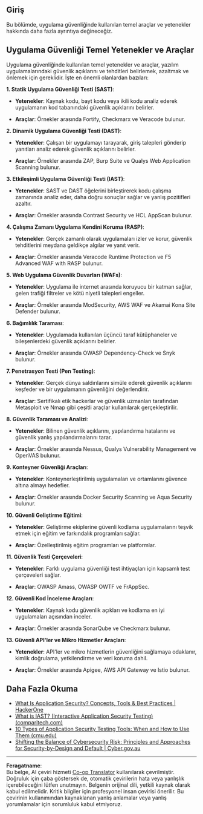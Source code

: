 <!--
CO_OP_TRANSLATOR_METADATA:
{
  "original_hash": "790a3fa7e535ec60bb51bde13e759781",
  "translation_date": "2025-09-04T00:50:02+00:00",
  "source_file": "5.2 AppSec key capabilities.md",
  "language_code": "tr"
}
-->
## Giriş

Bu bölümde, uygulama güvenliğinde kullanılan temel araçlar ve yetenekler hakkında daha fazla ayrıntıya değineceğiz.

## Uygulama Güvenliği Temel Yetenekler ve Araçlar

Uygulama güvenliğinde kullanılan temel yetenekler ve araçlar, yazılım uygulamalarındaki güvenlik açıklarını ve tehditleri belirlemek, azaltmak ve önlemek için gereklidir. İşte en önemli olanlardan bazıları:

**1. Statik Uygulama Güvenliği Testi (SAST)**:

- **Yetenekler**: Kaynak kodu, bayt kodu veya ikili kodu analiz ederek uygulamanın kod tabanındaki güvenlik açıklarını belirler.

- **Araçlar**: Örnekler arasında Fortify, Checkmarx ve Veracode bulunur.

**2. Dinamik Uygulama Güvenliği Testi (DAST)**:

- **Yetenekler**: Çalışan bir uygulamayı tarayarak, giriş talepleri gönderip yanıtları analiz ederek güvenlik açıklarını belirler.

- **Araçlar**: Örnekler arasında ZAP, Burp Suite ve Qualys Web Application Scanning bulunur.

**3. Etkileşimli Uygulama Güvenliği Testi (IAST)**:

- **Yetenekler**: SAST ve DAST öğelerini birleştirerek kodu çalışma zamanında analiz eder, daha doğru sonuçlar sağlar ve yanlış pozitifleri azaltır.

- **Araçlar**: Örnekler arasında Contrast Security ve HCL AppScan bulunur.

**4. Çalışma Zamanı Uygulama Kendini Koruma (RASP)**:

- **Yetenekler**: Gerçek zamanlı olarak uygulamaları izler ve korur, güvenlik tehditlerini meydana geldikçe algılar ve yanıt verir.

- **Araçlar**: Örnekler arasında Veracode Runtime Protection ve F5 Advanced WAF with RASP bulunur.

**5. Web Uygulama Güvenlik Duvarları (WAFs)**:

- **Yetenekler**: Uygulama ile internet arasında koruyucu bir katman sağlar, gelen trafiği filtreler ve kötü niyetli talepleri engeller.

- **Araçlar**: Örnekler arasında ModSecurity, AWS WAF ve Akamai Kona Site Defender bulunur.

**6. Bağımlılık Taraması**:

- **Yetenekler**: Uygulamada kullanılan üçüncü taraf kütüphaneler ve bileşenlerdeki güvenlik açıklarını belirler.

- **Araçlar**: Örnekler arasında OWASP Dependency-Check ve Snyk bulunur.

**7. Penetrasyon Testi (Pen Testing)**:

- **Yetenekler**: Gerçek dünya saldırılarını simüle ederek güvenlik açıklarını keşfeder ve bir uygulamanın güvenliğini değerlendirir.

- **Araçlar**: Sertifikalı etik hackerlar ve güvenlik uzmanları tarafından Metasploit ve Nmap gibi çeşitli araçlar kullanılarak gerçekleştirilir.

**8. Güvenlik Taraması ve Analizi**:

- **Yetenekler**: Bilinen güvenlik açıklarını, yapılandırma hatalarını ve güvenlik yanlış yapılandırmalarını tarar.

- **Araçlar**: Örnekler arasında Nessus, Qualys Vulnerability Management ve OpenVAS bulunur.

**9. Konteyner Güvenliği Araçları**:

- **Yetenekler**: Konteynerleştirilmiş uygulamaları ve ortamlarını güvence altına almayı hedefler.

- **Araçlar**: Örnekler arasında Docker Security Scanning ve Aqua Security bulunur.

**10. Güvenli Geliştirme Eğitimi**:

- **Yetenekler**: Geliştirme ekiplerine güvenli kodlama uygulamalarını teşvik etmek için eğitim ve farkındalık programları sağlar.

- **Araçlar**: Özelleştirilmiş eğitim programları ve platformlar.

**11. Güvenlik Testi Çerçeveleri**:

- **Yetenekler**: Farklı uygulama güvenliği test ihtiyaçları için kapsamlı test çerçeveleri sağlar.

- **Araçlar**: OWASP Amass, OWASP OWTF ve FrAppSec.

**12. Güvenli Kod İnceleme Araçları**:

- **Yetenekler**: Kaynak kodu güvenlik açıkları ve kodlama en iyi uygulamaları açısından inceler.

- **Araçlar**: Örnekler arasında SonarQube ve Checkmarx bulunur.

**13. Güvenli API'ler ve Mikro Hizmetler Araçları**:

- **Yetenekler**: API'ler ve mikro hizmetlerin güvenliğini sağlamaya odaklanır, kimlik doğrulama, yetkilendirme ve veri koruma dahil.

- **Araçlar**: Örnekler arasında Apigee, AWS API Gateway ve Istio bulunur.

## Daha Fazla Okuma

- [What Is Application Security? Concepts, Tools & Best Practices | HackerOne](https://www.hackerone.com/knowledge-center/what-application-security-concepts-tools-best-practices)
- [What is IAST? (Interactive Application Security Testing) (comparitech.com)](https://www.comparitech.com/net-admin/what-is-iast/)
- [10 Types of Application Security Testing Tools: When and How to Use Them (cmu.edu)](https://insights.sei.cmu.edu/blog/10-types-of-application-security-testing-tools-when-and-how-to-use-them/)
- [Shifting the Balance of Cybersecurity Risk: Principles and Approaches for Security-by-Design and Default | Cyber.gov.au](https://www.cyber.gov.au/about-us/view-all-content/publications/principles-and-approaches-for-security-by-design-and-default)

---

**Feragatname**:  
Bu belge, AI çeviri hizmeti [Co-op Translator](https://github.com/Azure/co-op-translator) kullanılarak çevrilmiştir. Doğruluk için çaba göstersek de, otomatik çevirilerin hata veya yanlışlık içerebileceğini lütfen unutmayın. Belgenin orijinal dili, yetkili kaynak olarak kabul edilmelidir. Kritik bilgiler için profesyonel insan çevirisi önerilir. Bu çevirinin kullanımından kaynaklanan yanlış anlamalar veya yanlış yorumlamalar için sorumluluk kabul etmiyoruz.
